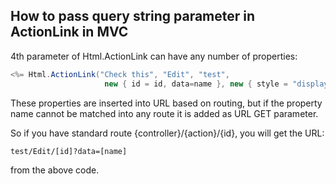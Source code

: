 ## How to pass query string parameter in ActionLink in MVC


4th parameter of Html.ActionLink can have any number of properties:

```c#
<%= Html.ActionLink("Check this", "Edit", "test", 
                     new { id = id, data=name }, new { style = "display:block" })%>
```                     
These properties are inserted into URL based on routing, but if the property name cannot be matched into any route it is added as URL GET parameter.

So if you have standard route {controller}/{action}/{id}, you will get the URL:

```
test/Edit/[id]?data=[name] 
```
from the above code.